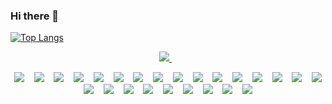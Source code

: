 ### Hi there 👋

[![Top Langs](https://github-readme-stats.vercel.app/api/top-langs/?username=AhmedMohamed040&layout=compact)](https://github.com/AhmedMohamed040/github-readme-stats) 

<!--![GitHub stats](https://github-readme-stats.vercel.app/api?username=AhmedMohamed040&show_icons=true&theme=light) -->
<p align='center'>
  
  <a href="https://www.linkedin.com/in/ahmed-mohamed-a0b63922b">
    <img src="https://img.shields.io/badge/LinkedIn-0077B5?style=for-the-badge&logo=linkedin&logoColor=white" />
  </a>&nbsp;&nbsp;
<!--   <a href="https://www.facebook.com/AhmedAboAlhamad/">
    <img src="https://img.shields.io/badge/Facebook-1877F2?style=for-the-badge&logo=facebook&logoColor=white" />        
  </a>&nbsp;&nbsp;
   <a href="https://awesome-design.netlify.app">
    <img src="https://img.shields.io/badge/Profile%20Visitors-172B4D?style=for-the-badge&logo=Opsgenie&logoColor=white" />        
  </a>&nbsp;&nbsp;
 -->
</p>
<p align='center'>
    <img src="https://img.shields.io/badge/HTML5-E34F26?style=for-the-badge&logo=html5&logoColor=white" />
     &nbsp;&nbsp;
    <img src="https://img.shields.io/badge/CSS3-1572B6?style=for-the-badge&logo=css3&logoColor=white" />        
     &nbsp;&nbsp;
    <img src="https://img.shields.io/badge/JavaScript-323330?style=for-the-badge&logo=javascript&logoColor=F7DF1E" /> 
     &nbsp;&nbsp;
   <img src="https://img.shields.io/badge/TypeScript-007ACC?style=for-the-badge&logo=typescript&logoColor=white" />        
     &nbsp;&nbsp;
     <img src="https://img.shields.io/badge/Sass-CC6699?style=for-the-badge&logo=sass&logoColor=white" />        
     &nbsp;&nbsp;
     <img src="https://img.shields.io/badge/Bootstrap-563D7C?style=for-the-badge&logo=bootstrap&logoColor=white" />        
     &nbsp;&nbsp;
     <img src="https://img.shields.io/badge/Vue.js-35495E?style=for-the-badge&logo=vuedotjs&logoColor=4FC08D" />        
     &nbsp;&nbsp;
   <img src="https://img.shields.io/badge/Vuetify-1867C0?style=for-the-badge&logo=vuetify&logoColor=AEDDFF" />        
     &nbsp;&nbsp;
    <img src="[https://img.shields.io/badge/Nuxt-002E3B?style=for-the-badge&logo=nuxtdotjs&logoColor=#00DC82" />        
     &nbsp;&nbsp;
     <img src="https://img.shields.io/badge/angular-%23DD0031.svg?style=for-the-badge&logo=angular&logoColor=white" />        
     &nbsp;&nbsp;
   <img src="https://img.shields.io/badge/rxjs-%23B7178C.svg?style=for-the-badge&logo=reactivex&logoColor=white" />        
     &nbsp;&nbsp;
    <img src="https://img.shields.io/badge/MUI-%230081CB.svg?style=for-the-badge&logo=mui&logoColor=white" />        
     &nbsp;&nbsp;
  <img src="https://img.shields.io/badge/react-%2320232a.svg?style=for-the-badge&logo=react&logoColor=%2361DAFB" />        
     &nbsp;&nbsp;
     <img src="https://img.shields.io/badge/redux-%23593d88.svg?style=for-the-badge&logo=redux&logoColor=white" />        
     &nbsp;&nbsp;
    <img src="https://img.shields.io/badge/Next-black?style=for-the-badge&logo=next.js&logoColor=white" />        
     &nbsp;&nbsp;
     <img src="https://img.shields.io/badge/Vite-B73BFE?style=for-the-badge&logo=vite&logoColor=FFD62E" />
      &nbsp;&nbsp;
    <img src="https://img.shields.io/badge/json-5E5C5C?style=for-the-badge&logo=json&logoColor=white" />        
     &nbsp;&nbsp;
     <img src="https://img.shields.io/badge/GIT-E44C30?style=for-the-badge&logo=git&logoColor=white" />        
     &nbsp;&nbsp;
     <img src="https://img.shields.io/badge/npm-CB3837?style=for-the-badge&logo=npm&logoColor=white" />        
     &nbsp;&nbsp;
     <img src="https://img.shields.io/badge/Visual_Studio_Code-0078D4?style=for-the-badge&logo=visual%20studio%20code&logoColor=white" />        
     &nbsp;&nbsp;
   <img src="https://img.shields.io/badge/Atom-66595C?style=for-the-badge&logo=Atom&logoColor=white" />
     &nbsp;&nbsp;
  <img src="https://img.shields.io/badge/Jira-0052CC?style=for-the-badge&logo=Jira&logoColor=white" />
     &nbsp;&nbsp;
   <img src="https://img.shields.io/badge/Trello-%23026AA7.svg?style=for-the-badge&logo=Trello&logoColor=white" />
     &nbsp;&nbsp;
   <img src="https://img.shields.io/badge/Sketch-FFB387?style=for-the-badge&logo=sketch&logoColor=black" />
     &nbsp;&nbsp;
   <img src="https://img.shields.io/badge/figma-%23F24E1E.svg?style=for-the-badge&logo=figma&logoColor=white" />
     &nbsp;&nbsp;

</p>
